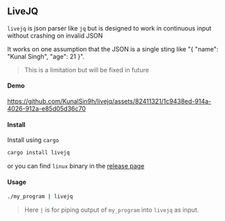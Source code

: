 ## LiveJQ

`livejq` is json parser like `jq` but is designed to work in continuous input without crashing on invalid JSON

It works on one assumption that the JSON is a single sting like "{ "name": "Kunal Singh", "age": 21 }".
> This is a limitation but will be fixed in future

#### Demo

https://github.com/KunalSin9h/livejq/assets/82411321/1c9438ed-914a-4026-912a-e85d05d36c70

#### Install

Install using `cargo`
```bash
cargo install livejq
```

or you can find `linux` binary in the [release page](https://github.com/KunalSin9h/livejq/releases/tag/v1.0.0)


#### Usage

```bash
./my_program | livejq
```

> Here `|` is for piping output of `my_program` into `livejq` as input.

